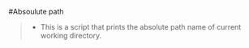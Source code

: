 #Absoulute path
> * This is a script that prints the absolute path name of current working directory.
